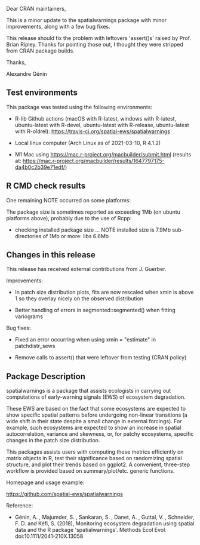 
Dear CRAN maintainers, 

This is a minor update to the spatialwarnings package with minor improvements, along 
with a few bug fixes. 

This release should fix the problem with leftovers 'assert()s' raised by Prof. Brian 
Ripley. Thanks for pointing those out, I thought they were stripped from CRAN package 
builds. 

Thanks, 

Alexandre Génin



## Test environments

This package was tested using the following environments: 

 * R-lib Github actions (macOS with R-latest, windows with R-latest, 
    ubuntu-latest with R-devel, ubuntu-latest with R-release, 
    ubuntu-latest with R-oldrel): 
     https://travis-ci.org/spatial-ews/spatialwarnings
 
 * Local linux computer (Arch Linux as of 2021-03-10, R 4.1.2)
 
 * M1 Mac using https://mac.r-project.org/macbuilder/submit.html (results at: 
     https://mac.r-project.org/macbuilder/results/1647797175-da4b0c2b39e71edf/)
 
 
 
## R CMD check results

One remaining NOTE occurred on some platforms: 

The package size is sometimes reported as exceeding 1Mb (on ubuntu platforms 
above), probably due to the use of Rcpp: 

* checking installed package size ... NOTE
    installed size is  7.9Mb
    sub-directories of 1Mb or more:
      libs   6.6Mb


## Changes in this release

This release has received external contributions from J. Guerber.

Improvements: 

  * In patch size distribution plots, fits are now rescaled when xmin is above 1 
      so they overlay nicely on the observed distribution
  
  * Better handling of errors in segmented::segmented() when fitting variograms 
  
Bug fixes: 
  
  * Fixed an error occurring when using xmin = "estimate" in patchdistr_sews
  
  * Remove calls to assert() that were leftover from testing (CRAN policy)
  
  
  
## Package Description

spatialwarnings is a package that assists ecologists in carrying out 
computations of early-warning signals (EWS) of ecosystem degradation.

These EWS are based on the fact that some ecosystems are expected to show 
specific spatial patterns before undergoing non-linear transitions (a wide 
shift in their state despite a small change in external forcings). For example, 
such ecosystems are expected to show an increase in spatial autocorrelation, 
variance and skewness, or, for patchy ecosystems, specific changes in the patch 
size distribution.

This packages assists users with computing these metrics efficiently on matrix 
objects in R, test their significance based on randomizing spatial structure, 
and plot their trends based on ggplot2. A convenient, three-step workflow is 
provided based on summary/plot/etc. generic functions.

Homepage and usage example:

  https://github.com/spatial-ews/spatialwarnings

Reference:
  
  * Génin, A. , Majumder, S. , Sankaran, S. , Danet, A. , Guttal, V. , 
    Schneider, F. D. and Kéfi, S. (2018),
    Monitoring ecosystem degradation using spatial data and the R package 
    'spatialwarnings'. Methods Ecol Evol. 
    doi:10.1111/2041-210X.13058
